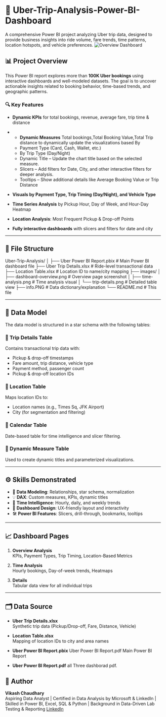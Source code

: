# 🚖 Uber-Trip-Analysis-Power-BI-Dashboard

A comprehensive Power BI project analyzing Uber trip data, designed to provide business insights into ride volume, fare trends, time patterns, location hotspots, and vehicle preferences.
![Overview Dashboard](uber-overview-dashboard.jpg) 

## 📊 Project Overview

This Power BI report explores more than **100K Uber bookings** using interactive dashboards and well-modeled datasets. The goal is to uncover actionable insights related to booking behavior, time-based trends, and geographic patterns.

### 🔍 Key Features

- **Dynamic KPIs** for total bookings, revenue, average fare, trip time & distance
- - **Dynamic Measures** Total bookings,Total Booking Value,Total Trip distance to dynamically update the visualizations based By
  - Payment Type (Card, Cash, Wallet, etc.)
  - By Trip Type (Day/Night)
  - Dynamic Title – Update the chart title based on the selected measure.
  - Slicers – Add filters for Date, City, and other interactive filters for deeper analysis.
  - Tooltips – Show additional details like Average Booking Value or Trip Distance

- **Visuals by Payment Type, Trip Timing (Day/Night), and Vehicle Type**
- **Time Series Analysis** by Pickup Hour, Day of Week, and Hour-Day Heatmap
- **Location Analysis**: Most Frequent Pickup & Drop-off Points
- **Fully interactive dashboards** with slicers and filters for date and city

---

## 📁 File Structure

Uber-Trip-Analysis/
│
├── Uber Power BI Report.pbix # Main Power BI dashboard file
├── Uber Trip Details.xlsx # Ride-level transactional data
├── Location Table.xlsx # Location ID to name/city mapping
├── images/
│ ├── dashboard-overview.png # Overview page screenshot
│ ├── time-analysis.png # Time analysis visual
│ └── trip-details.png # Detailed table view
├── info.PNG # Data dictionary/explanation
└── README.md # This file

---

## 🧩 Data Model

The data model is structured in a star schema with the following tables:

### 🔹 Trip Details Table
Contains transactional trip data with:
- Pickup & drop-off timestamps
- Fare amount, trip distance, vehicle type
- Payment method, passenger count
- Pickup & drop-off location IDs

### 🔹 Location Table
Maps location IDs to:
- Location names (e.g., Times Sq, JFK Airport)
- City (for segmentation and filtering)

### 🔹 Calendar Table
Date-based table for time intelligence and slicer filtering.

### 🔹 Dynamic Measure Table
Used to create dynamic titles and parameterized visualizations.

---

## ⚙️ Skills Demonstrated

- 📐 **Data Modeling**: Relationships, star schema, normalization
- 💡 **DAX**: Custom measures, KPIs, dynamic titles
- 🧭 **Time Intelligence**: Hourly, daily, and weekly trends
- 🎨 **Dashboard Design**: UX-friendly layout and interactivity
- 🛠 **Power BI Features**: Slicers, drill-through, bookmarks, tooltips

---

## 📈 Dashboard Pages

1. **Overview Analysis**  
   KPIs, Payment Types, Trip Timing, Location-Based Metrics

2. **Time Analysis**  
   Hourly bookings, Day-of-week trends, Heatmaps

3. **Details**  
   Tabular data view for all individual trips

---

## 🗂 Data Source

- **Uber Trip Details.xlsx**  
  Synthetic trip data (Pickup/Drop-off, Fare, Distance, Vehicle)

- **Location Table.xlsx**  
  Mapping of location IDs to city and area names

- **Uber Power BI Report.pbix**  Uber Power BI Report.pdf
  Main Power BI Report

- **Uber Power BI Report.pdf**
 all Three dashborad pdf.

## 📌 Author

**Vikash Chaudhary**  
Aspiring Data Analyst | Certified in Data Analysis by Microsoft & LinkedIn | Skilled in Power BI, Excel, SQL & Python | Background in Data-Driven Lab Testing & Reporting
[LinkedIn](https://www.linkedin.com/in/vikash-chaudhary-12b27a1b4)
